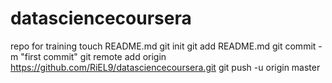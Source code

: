 # datasciencecoursera
repo for training
touch README.md
git init
git add README.md
git commit -m "first commit"
git remote add origin https://github.com/RiEL9/datasciencecoursera.git
git push -u origin master

